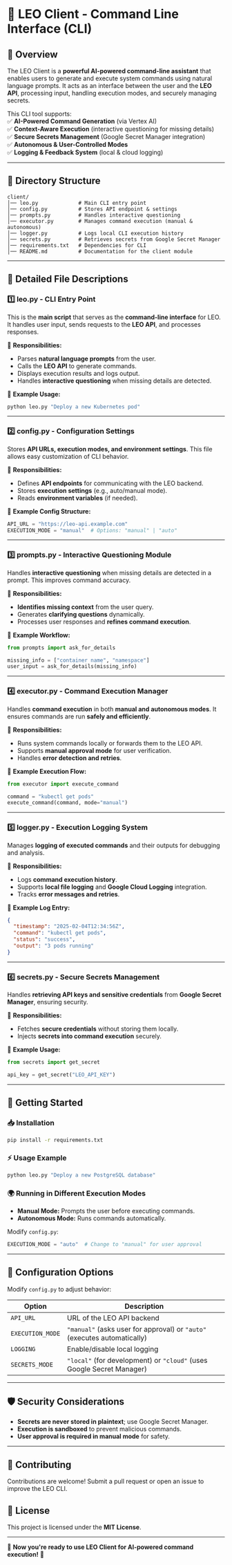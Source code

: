 # 🦁 LEO Client - Command Line Interface (CLI)

## 📜 Overview

The LEO Client is a **powerful AI-powered command-line assistant** that enables users to generate and execute system commands using natural language prompts. It acts as an interface between the user and the **LEO API**, processing input, handling execution modes, and securely managing secrets.

This CLI tool supports:  
✅ **AI-Powered Command Generation** (via Vertex AI)  
✅ **Context-Aware Execution** (interactive questioning for missing details)  
✅ **Secure Secrets Management** (Google Secret Manager integration)  
✅ **Autonomous & User-Controlled Modes**  
✅ **Logging & Feedback System** (local & cloud logging)  

---

## 📂 Directory Structure

```
client/
│── leo.py             # Main CLI entry point
│── config.py          # Stores API endpoint & settings
│── prompts.py         # Handles interactive questioning
│── executor.py        # Manages command execution (manual & autonomous)
│── logger.py          # Logs local CLI execution history
│── secrets.py         # Retrieves secrets from Google Secret Manager
│── requirements.txt   # Dependencies for CLI
│── README.md          # Documentation for the client module
```

---

## 📜 Detailed File Descriptions

### **1️⃣ leo.py - CLI Entry Point**
This is the **main script** that serves as the **command-line interface** for LEO. It handles user input, sends requests to the **LEO API**, and processes responses.

🔹 **Responsibilities:**  
- Parses **natural language prompts** from the user.  
- Calls the **LEO API** to generate commands.  
- Displays execution results and logs output.  
- Handles **interactive questioning** when missing details are detected.  

🔹 **Example Usage:**  
```bash
python leo.py "Deploy a new Kubernetes pod"
```

---

### **2️⃣ config.py - Configuration Settings**
Stores **API URLs, execution modes, and environment settings**. This file allows easy customization of CLI behavior.

🔹 **Responsibilities:**  
- Defines **API endpoints** for communicating with the LEO backend.  
- Stores **execution settings** (e.g., auto/manual mode).  
- Reads **environment variables** (if needed).  

🔹 **Example Config Structure:**  
```python
API_URL = "https://leo-api.example.com"
EXECUTION_MODE = "manual"  # Options: "manual" | "auto"
```

---

### **3️⃣ prompts.py - Interactive Questioning Module**
Handles **interactive questioning** when missing details are detected in a prompt. This improves command accuracy.

🔹 **Responsibilities:**  
- **Identifies missing context** from the user query.  
- Generates **clarifying questions** dynamically.  
- Processes user responses and **refines command execution**.  

🔹 **Example Workflow:**  
```python
from prompts import ask_for_details

missing_info = ["container name", "namespace"]
user_input = ask_for_details(missing_info)
```

---

### **4️⃣ executor.py - Command Execution Manager**
Handles **command execution** in both **manual and autonomous modes**. It ensures commands are run **safely and efficiently**.

🔹 **Responsibilities:**  
- Runs system commands locally or forwards them to the LEO API.  
- Supports **manual approval mode** for user verification.  
- Handles **error detection and retries**.  

🔹 **Example Execution Flow:**  
```python
from executor import execute_command

command = "kubectl get pods"
execute_command(command, mode="manual")
```

---

### **5️⃣ logger.py - Execution Logging System**
Manages **logging of executed commands** and their outputs for debugging and analysis.

🔹 **Responsibilities:**  
- Logs **command execution history**.  
- Supports **local file logging** and **Google Cloud Logging** integration.  
- Tracks **error messages and retries**.  

🔹 **Example Log Entry:**  
```json
{
  "timestamp": "2025-02-04T12:34:56Z",
  "command": "kubectl get pods",
  "status": "success",
  "output": "3 pods running"
}
```

---

### **6️⃣ secrets.py - Secure Secrets Management**
Handles **retrieving API keys and sensitive credentials** from **Google Secret Manager**, ensuring security.

🔹 **Responsibilities:**  
- Fetches **secure credentials** without storing them locally.  
- Injects **secrets into command execution** securely.  

🔹 **Example Usage:**  
```python
from secrets import get_secret

api_key = get_secret("LEO_API_KEY")
```

---

## 🚀 Getting Started

### **📥 Installation**

```bash
pip install -r requirements.txt
```

### **⚡ Usage Example**

```bash
python leo.py "Deploy a new PostgreSQL database"
```

### **🌍 Running in Different Execution Modes**
- **Manual Mode:** Prompts the user before executing commands.  
- **Autonomous Mode:** Runs commands automatically.  

Modify `config.py`:
```python
EXECUTION_MODE = "auto"  # Change to "manual" for user approval
```

---

## 🔧 **Configuration Options**
Modify `config.py` to adjust behavior:

| Option            | Description |
|------------------|-------------|
| `API_URL`        | URL of the LEO API backend |
| `EXECUTION_MODE` | `"manual"` (asks user for approval) or `"auto"` (executes automatically) |
| `LOGGING`        | Enable/disable local logging |
| `SECRETS_MODE`   | `"local"` (for development) or `"cloud"` (uses Google Secret Manager) |

---

## 🛡️ **Security Considerations**
- **Secrets are never stored in plaintext**; use Google Secret Manager.  
- **Execution is sandboxed** to prevent malicious commands.  
- **User approval is required in manual mode** for safety.  

---

## 📌 Contributing
Contributions are welcome! Submit a pull request or open an issue to improve the LEO CLI.

## 📜 License
This project is licensed under the **MIT License**.

---

🚀 **Now you're ready to use LEO Client for AI-powered command execution!** 🚀
